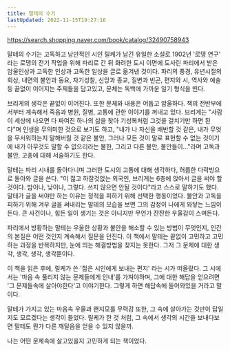 ```yaml
---
title: 말테의 수기
lastUpdated: 2022-11-15T19:27:16
---
```


https://search.shopping.naver.com/book/catalog/32490758943

말테의 수기는 고독하고 낭만적인 시인 릴케가 남긴 유일한 소설로 1902년 '로댕 연구' 라는 로댕의 전기 작업을 위해 파리로 간 뒤 화려한 도시 이면에 도사린 파리에서 받은 암울인상과 고독한 인상과 고독한 일상을 글로 옮겨낸 것이다. 파리의 풍경, 유년시절의 회상, 내면의 불안과 동요, 자기성찰, 신앙과 종교, 질변과 빈곤, 편지와 시, 역사와 예술 등 끝없이 이어지는 주제들을 담고있고, 문체는 독백에 가까운 일기 형식을 띤다.

브리게의 생각은 끝없이 이어진다. 또한 문체와 내용은 어둡고 암울하다. 책의 전반부에서부터 계속해서 죽음과 병원, 질병, 고통에 관한 이야기를 꺼내고 있다. 브리게는 "사람이 세상에 나오면 다 짜여진 하나의 삶을 찾아 기성복처럼 그것을 걸치기만 하면 된다"며 인생을 무의미한 것으로 보기도 하고, "내가 나 자신을 배반할 것 같은, 내가 무엇을 무서워하는지 말해버릴 것 같은 불안, 그러나 모든 것이 말로 표현할 수 없는 것이기에 내가 아무것도 말할 수 없으리라는 불한, 그리고 다른 불안, 불안들이..."라며 고독과 불안, 고총에 대해 서술하기도 한다.

말테는 파리 시내를 돌아다니며 그러한 도시의 고통에 대해 생각하다, 허름한 다락방으로 돌아와 글을 쓴다. "이 젊고 하잘것없는 외국인, 브리게는 6층에 앉아서 글을 써야 할 것이다. 밤이나, 낮이나, 그렇다. 쓰지 않으면 안될 것이다"라고 스스로 말하기도 했다. 말테가 글을 써야만 하는 이유는 정적을 피하기 위해 선택한 행동이었다. 불안과 고독을 피하기 위해 겨우 글을 써내리는 말테의 모습을 보면 그의 감정이 나에게 와닿는 느낌이 든다. 큰 사건이나, 힘든 일이 생기는 것은 아니지만 무언가 잔잔한 우울감이 스며든다.

파리에서 방황하는 말테는 우울한 상황과 불안을 해소할 수 있는 방법이 무엇인지, 인간의 본질은 어떤 것인지 계속해서 질문을 던진다. 이 책에서 말테는 끝없이 고민하고 고민하는 과정을 반복하지만, 눈에 띄는 해결방법을 찾지는 못한다. 그저 그 문제에 대한 생각, 생각, 생각, 생각뿐이다.

이 책을 읽은 후에, 릴케가 쓴 '젊은 시인에게 보내는 편지' 라는 시가 떠올랐다. 그 시에서는 '마음 속 풀리지 않는 문제들에게 인내'를 가져야하며, 그에 대한 해답을 얻으려면 '그 문제들속에 살아야한다'고 이야기한다. 그렇게 하면 해답속에 들어와있을 거라고 말이다.

말테가 가지고 있는 마음속 우울과 왠지모를 무력감 또한, 그 속에 살아가는 것만이 답일지도 모르겠다는 생각이 들었다. 릴케가 한 것 처럼, 그 속에서 생각의 시간을 보내다보면 말테도 뭔가 다른 깨달음을 얻을 수 있지 않을까.

나는 어떤 문제속에 살고있을지 고민하게 되는 책이었다.